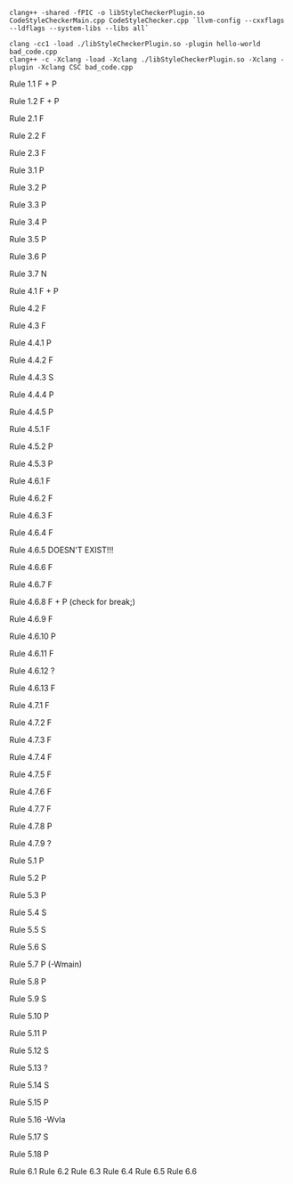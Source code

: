 	clang++ -shared -fPIC -o libStyleCheckerPlugin.so CodeStyleCheckerMain.cpp CodeStyleChecker.cpp `llvm-config --cxxflags --ldflags --system-libs --libs all`

	clang -cc1 -load ./libStyleCheckerPlugin.so -plugin hello-world bad_code.cpp
	clang++ -c -Xclang -load -Xclang ./libStyleCheckerPlugin.so -Xclang -plugin -Xclang CSC bad_code.cpp

Rule 1.1
F + P

Rule 1.2
F + P

Rule 2.1
F

Rule 2.2
F

Rule 2.3
F

Rule 3.1
P

Rule 3.2
P

Rule 3.3
P

Rule 3.4
P

Rule 3.5
P

Rule 3.6
P

Rule 3.7
N

Rule 4.1
F + P

Rule 4.2
F

Rule 4.3
F

Rule 4.4.1
P

Rule 4.4.2
F

Rule 4.4.3
S

Rule 4.4.4
P

Rule 4.4.5
P

Rule 4.5.1
F

Rule 4.5.2
P

Rule 4.5.3
P

Rule 4.6.1
F

Rule 4.6.2
F

Rule 4.6.3
F

Rule 4.6.4
F

Rule 4.6.5
DOESN'T EXIST!!!


Rule 4.6.6
F

Rule 4.6.7
F

Rule 4.6.8
F + P (check for break;)

Rule 4.6.9
F

Rule 4.6.10
P

Rule 4.6.11
F

Rule 4.6.12
?

Rule 4.6.13
F

Rule 4.7.1
F

Rule 4.7.2
F

Rule 4.7.3
F

Rule 4.7.4
F

Rule 4.7.5
F

Rule 4.7.6
F

Rule 4.7.7
F

Rule 4.7.8
P

Rule 4.7.9
?

Rule 5.1
P

Rule 5.2
P

Rule 5.3
P

Rule 5.4
S

Rule 5.5
S

Rule 5.6
S

Rule 5.7
P (-Wmain)

Rule 5.8
P

Rule 5.9
S

Rule 5.10
P

Rule 5.11
P

Rule 5.12
S

Rule 5.13
?

Rule 5.14
S

Rule 5.15
P

Rule 5.16
-Wvla

Rule 5.17
S

Rule 5.18
P

Rule 6.1
Rule 6.2
Rule 6.3
Rule 6.4
Rule 6.5
Rule 6.6